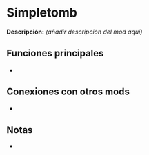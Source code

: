 # Simpletomb

**Descripción:** *(añadir descripción del mod aquí)*

## Funciones principales
- 

## Conexiones con otros mods
- 

## Notas
- 
